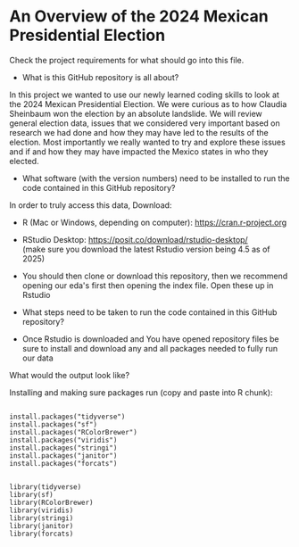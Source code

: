 # An Overview of the 2024 Mexican Presidential Election


Check the project requirements for what should go into this file.

- What is this GitHub repository is all about?

In this project we wanted to use our newly learned coding skills to look at the
2024 Mexican Presidential Election. We were curious as to how Claudia Sheinbaum 
won the election by an absolute landslide. We will review general election data,
issues that we considered very important based on research we had done and how 
they may have led to the results of the election. Most importantly we really 
wanted to try and explore these issues and if and how they may have impacted 
the Mexico states in who they elected.

- What software (with the version numbers) need to be installed to run the code
contained in this GitHub repository?

In order to truly access this data, Download:
- R (Mac or Windows, depending on computer): https://cran.r-project.org
- RStudio Desktop: https://posit.co/download/rstudio-desktop/  
(make sure you download the latest Rstudio version being 4.5 as of 2025)

- You should then clone or download this repository, then we recommend opening 
our eda's first then opening the index file. Open these up in Rstudio

- What steps need to be taken to run the code contained in this GitHub repository?

- Once Rstudio is downloaded and You have opened repository files be sure to install 
and download any and all packages needed to fully run our data


What would the output look like? 

Installing and making sure packages run (copy and paste into R chunk):

```{r}

install.packages("tidyverse")
install.packages("sf")
install.packages("RColorBrewer")
install.packages("viridis")
install.packages("stringi")
install.packages("janitor")
install.packages("forcats")


library(tidyverse)
library(sf)
library(RColorBrewer)
library(viridis)
library(stringi)
library(janitor)
library(forcats)

```


